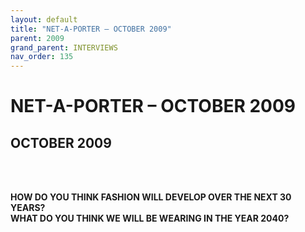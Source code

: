 ```yaml
---
layout: default
title: "NET-A-PORTER – OCTOBER 2009"
parent: 2009
grand_parent: INTERVIEWS
nav_order: 135
---
```


# NET-A-PORTER – OCTOBER 2009
## OCTOBER 2009

<br><br></p>
<p><b>HOW DO YOU THINK FASHION WILL DEVELOP OVER THE NEXT 30 YEARS?<br />
WHAT DO YOU THINK WE WILL BE WEARING IN THE YEAR 2040?</b> <br />
<br />

